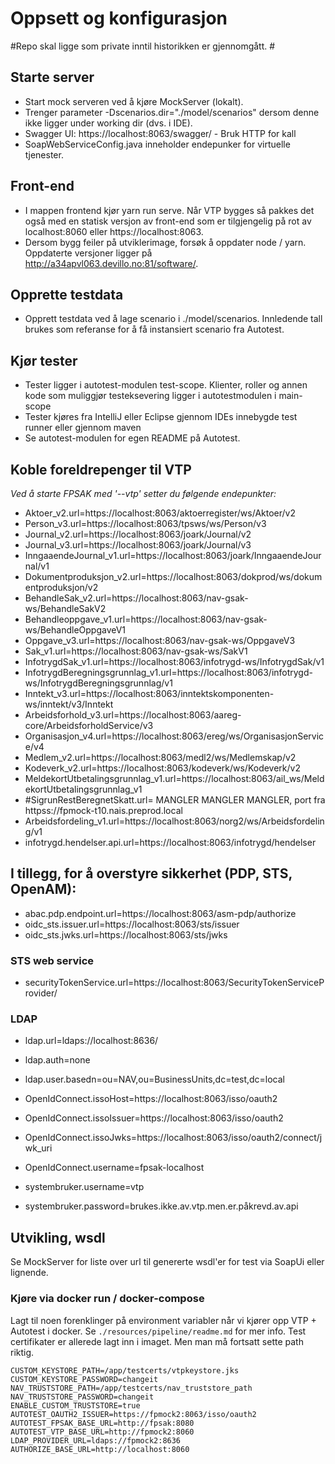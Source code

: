 Oppsett og konfigurasjon
====

#Repo skal ligge som private inntil historikken er gjennomgått. #

Starte server
----
* Start mock serveren ved å kjøre MockServer (lokalt).
* Trenger parameter -Dscenarios.dir="./model/scenarios" dersom denne ikke ligger under working dir (dvs. i IDE).
* Swagger UI: https://localhost:8063/swagger/ - Bruk HTTP for kall
* SoapWebServiceConfig.java inneholder endepunker for virtuelle tjenester.

Front-end
---
* I mappen frontend kjør yarn run serve. Når VTP bygges så pakkes det også med en statisk versjon av front-end som er tilgjengelig på rot av localhost:8060 eller https://localhost:8063.
* Dersom bygg feiler på utviklerimage, forsøk å oppdater node / yarn. Oppdaterte versjoner ligger på http://a34apvl063.devillo.no:81/software/.  


Opprette testdata 
----
* Opprett testdata ved å lage scenario i ./model/scenarios. Innledende tall brukes som referanse for å få instansiert scenario fra Autotest. 

Kjør tester
----
* Tester ligger i autotest-modulen test-scope. Klienter, roller og annen kode som muliggjør testeksevering ligger i autotestmodulen i main-scope
* Tester kjøres fra IntelliJ eller Eclipse gjennom IDEs innebygde test runner eller gjennom maven 
* Se autotest-modulen for egen README på Autotest.


Koble foreldrepenger til VTP
------

*Ved å starte FPSAK med '--vtp' setter du følgende endepunkter:*


* Aktoer_v2.url=https://localhost:8063/aktoerregister/ws/Aktoer/v2
* Person_v3.url=https://localhost:8063/tpsws/ws/Person/v3
* Journal_v2.url=https://localhost:8063/joark/Journal/v2
* Journal_v3.url=https://localhost:8063/joark/Journal/v3
* InngaaendeJournal_v1.url=https://localhost:8063/joark/InngaaendeJournal/v1
* Dokumentproduksjon_v2.url=https://localhost:8063/dokprod/ws/dokumentproduksjon/v2
* BehandleSak_v2.url=https://localhost:8063/nav-gsak-ws/BehandleSakV2
* Behandleoppgave_v1.url=https://localhost:8063/nav-gsak-ws/BehandleOppgaveV1
* Oppgave_v3.url=https://localhost:8063/nav-gsak-ws/OppgaveV3
* Sak_v1.url=https://localhost:8063/nav-gsak-ws/SakV1
* InfotrygdSak_v1.url=https://localhost:8063/infotrygd-ws/InfotrygdSak/v1
* InfotrygdBeregningsgrunnlag_v1.url=https://localhost:8063/infotrygd-ws/InfotrygdBeregningsgrunnlag/v1
* Inntekt_v3.url=https://localhost:8063/inntektskomponenten-ws/inntekt/v3/Inntekt
* Arbeidsforhold_v3.url=https://localhost:8063/aareg-core/ArbeidsforholdService/v3
* Organisasjon_v4.url=https://localhost:8063/ereg/ws/OrganisasjonService/v4
* Medlem_v2.url=https://localhost:8063/medl2/ws/Medlemskap/v2
* Kodeverk_v2.url=https://localhost:8063/kodeverk/ws/Kodeverk/v2
* MeldekortUtbetalingsgrunnlag_v1.url=https://localhost:8063/ail_ws/MeldekortUtbetalingsgrunnlag_v1
* #SigrunRestBeregnetSkatt.url= MANGLER MANGLER MANGLER, port fra httpss://fpmock-t10.nais.preprod.local
* Arbeidsfordeling_v1.url=https://localhost:8063/norg2/ws/Arbeidsfordeling/v1
* infotrygd.hendelser.api.url=https://localhost:8063/infotrygd/hendelser

I tillegg, for å overstyre sikkerhet (PDP, STS, OpenAM):
---
* abac.pdp.endpoint.url=https://localhost:8063/asm-pdp/authorize
* oidc_sts.issuer.url=https://localhost:8063/sts/issuer
* oidc_sts.jwks.url=https://localhost:8063/sts/jwks

### STS web service
* securityTokenService.url=https://localhost:8063/SecurityTokenServiceProvider/

### LDAP
* ldap.url=ldaps://localhost:8636/
* ldap.auth=none
* ldap.user.basedn=ou\=NAV,ou\=BusinessUnits,dc\=test,dc\=local

* OpenIdConnect.issoHost=https://localhost:8063/isso/oauth2
* OpenIdConnect.issoIssuer=https://localhost:8063/isso/oauth2
* OpenIdConnect.issoJwks=https://localhost:8063/isso/oauth2/connect/jwk_uri
* OpenIdConnect.username=fpsak-localhost

* systembruker.username=vtp
* systembruker.password=brukes.ikke.av.vtp.men.er.påkrevd.av.api 

Utvikling, wsdl
----
Se MockServer for liste over url til genererte wsdl'er for test via SoapUi eller lignende.


### Kjøre via docker run / docker-compose
Lagt til noen forenklinger på environment variabler når vi kjører opp VTP + Autotest i docker. Se
`./resources/pipeline/readme.md` for mer info. Test certifikater er allerede lagt inn i imaget. Men man må
fortsatt sette path riktig.

```
CUSTOM_KEYSTORE_PATH=/app/testcerts/vtpkeystore.jks
CUSTOM_KEYSTORE_PASSWORD=changeit
NAV_TRUSTSTORE_PATH=/app/testcerts/nav_truststore_path
NAV_TRUSTSTORE_PASSWORD=changeit
ENABLE_CUSTOM_TRUSTSTORE=true
AUTOTEST_OAUTH2_ISSUER=https://fpmock2:8063/isso/oauth2
AUTOTEST_FPSAK_BASE_URL=http://fpsak:8080
AUTOTEST_VTP_BASE_URL=http://fpmock2:8060
LDAP_PROVIDER_URL=ldaps://fpmock2:8636
AUTHORIZE_BASE_URL=http://localhost:8060
```      

